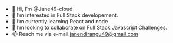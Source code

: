 - 👋 Hi, I’m @Jane49-cloud
- 👀 I’m interested in Full Stack developement.
- 🌱 I’m currently learning React and node
- 💞️ I’m looking to collaborate on Full Stack Javascript Challenges.
- 📫 Reach me via e-mail:janendirangu49@gmail.com


